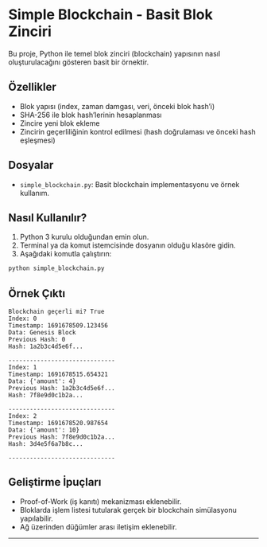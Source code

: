 # Simple Blockchain - Basit Blok Zinciri

Bu proje, Python ile temel blok zinciri (blockchain) yapısının nasıl oluşturulacağını gösteren basit bir örnektir. 

## Özellikler

- Blok yapısı (index, zaman damgası, veri, önceki blok hash’i)
- SHA-256 ile blok hash’lerinin hesaplanması
- Zincire yeni blok ekleme
- Zincirin geçerliliğinin kontrol edilmesi (hash doğrulaması ve önceki hash eşleşmesi)

## Dosyalar

- `simple_blockchain.py`: Basit blockchain implementasyonu ve örnek kullanım.

## Nasıl Kullanılır?

1. Python 3 kurulu olduğundan emin olun.
2. Terminal ya da komut istemcisinde dosyanın olduğu klasöre gidin.
3. Aşağıdaki komutla çalıştırın:

```bash
python simple_blockchain.py
```

## Örnek Çıktı

```
Blockchain geçerli mi? True
Index: 0
Timestamp: 1691678509.123456
Data: Genesis Block
Previous Hash: 0
Hash: 1a2b3c4d5e6f...

------------------------------
Index: 1
Timestamp: 1691678515.654321
Data: {'amount': 4}
Previous Hash: 1a2b3c4d5e6f...
Hash: 7f8e9d0c1b2a...

------------------------------
Index: 2
Timestamp: 1691678520.987654
Data: {'amount': 10}
Previous Hash: 7f8e9d0c1b2a...
Hash: 3d4e5f6a7b8c...

------------------------------
```

## Geliştirme İpuçları

- Proof-of-Work (iş kanıtı) mekanizması eklenebilir.  
- Bloklarda işlem listesi tutularak gerçek bir blockchain simülasyonu yapılabilir.  
- Ağ üzerinden düğümler arası iletişim eklenebilir.  

---